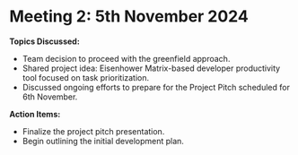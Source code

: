 # Meeting 2: 5th November 2024  
**Topics Discussed:**
- Team decision to proceed with the greenfield approach.  
- Shared project idea: Eisenhower Matrix-based developer productivity tool focused on task prioritization.  
- Discussed ongoing efforts to prepare for the Project Pitch scheduled for 6th November.

**Action Items:**
- Finalize the project pitch presentation.  
- Begin outlining the initial development plan.
